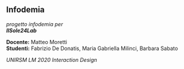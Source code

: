 ## Infodemia
*progetto infodemia per*  
_**IlSole24Lab**_  
  
**Docente:** Matteo Moretti  
**Studenti:** Fabrizio De Donatis, Maria Gabriella Milinci, Barbara Sabato  
  
*UNIRSM LM 2020 Interaction Design*

